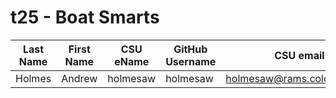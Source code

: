 # t25 - Boat Smarts

| Last Name | First Name | CSU eName | GitHub Username | CSU email |
|-----------|------------|-----------|-----------------|-----------|
|    Holmes |    Andrew  |holmesaw   |holmesaw         |holmesaw@rams.colostate.edu|

